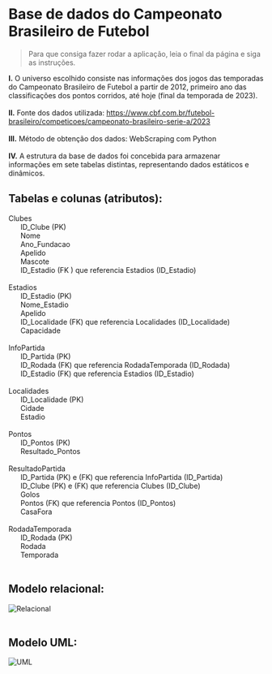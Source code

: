 # Base de dados do Campeonato Brasileiro de Futebol

> Para que consiga fazer rodar a aplicação, leia o final da página e siga as instruções.

**I.**	O universo escolhido consiste nas informações dos jogos das temporadas do Campeonato Brasileiro de Futebol a partir de 2012, primeiro ano das classificações dos pontos corridos, até hoje (final da temporada de 2023). <br><br>
**II.**	Fonte dos dados utilizada:
https://www.cbf.com.br/futebol-brasileiro/competicoes/campeonato-brasileiro-serie-a/2023<br><br>
**III.**	Método de obtenção dos dados: WebScraping com Python<br><br>
**IV.**	A estrutura da base de dados foi concebida para armazenar informações em sete tabelas distintas, representando dados estáticos e dinâmicos.

## Tabelas e colunas (atributos): <br>

Clubes<br>
&nbsp;&nbsp;&nbsp;&nbsp;&nbsp;&nbsp;ID_Clube (PK)<br>
&nbsp;&nbsp;&nbsp;&nbsp;&nbsp;&nbsp;Nome<br>
&nbsp;&nbsp;&nbsp;&nbsp;&nbsp;&nbsp;Ano_Fundacao<br>
&nbsp;&nbsp;&nbsp;&nbsp;&nbsp;&nbsp;Apelido<br>
&nbsp;&nbsp;&nbsp;&nbsp;&nbsp;&nbsp;Mascote<br>
&nbsp;&nbsp;&nbsp;&nbsp;&nbsp;&nbsp;ID_Estadio (FK ) que referencia Estadios (ID_Estadio)<br>
<br>
Estadios<br>
&nbsp;&nbsp;&nbsp;&nbsp;&nbsp;&nbsp;ID_Estadio (PK)<br>
&nbsp;&nbsp;&nbsp;&nbsp;&nbsp;&nbsp;Nome_Estadio<br>
&nbsp;&nbsp;&nbsp;&nbsp;&nbsp;&nbsp;Apelido<br>
&nbsp;&nbsp;&nbsp;&nbsp;&nbsp;&nbsp;ID_Localidade (FK) que referencia Localidades (ID_Localidade)<br>
&nbsp;&nbsp;&nbsp;&nbsp;&nbsp;&nbsp;Capacidade<br>
<br>
InfoPartida<br>
&nbsp;&nbsp;&nbsp;&nbsp;&nbsp;&nbsp;ID_Partida (PK)<br>
&nbsp;&nbsp;&nbsp;&nbsp;&nbsp;&nbsp;ID_Rodada (FK) que referencia RodadaTemporada (ID_Rodada)<br>
&nbsp;&nbsp;&nbsp;&nbsp;&nbsp;&nbsp;ID_Estadio (FK) que referencia Estadios (ID_Estadio)<br>
<br>
Localidades<br>
&nbsp;&nbsp;&nbsp;&nbsp;&nbsp;&nbsp;ID_Localidade (PK)<br>
&nbsp;&nbsp;&nbsp;&nbsp;&nbsp;&nbsp;Cidade<br>
&nbsp;&nbsp;&nbsp;&nbsp;&nbsp;&nbsp;Estadio<br>
<br>
Pontos<br>
&nbsp;&nbsp;&nbsp;&nbsp;&nbsp;&nbsp;ID_Pontos (PK)<br>
&nbsp;&nbsp;&nbsp;&nbsp;&nbsp;&nbsp;Resultado_Pontos<br>
<br>
ResultadoPartida<br>
&nbsp;&nbsp;&nbsp;&nbsp;&nbsp;&nbsp;ID_Partida (PK) e (FK) que referencia InfoPartida (ID_Partida)<br>
&nbsp;&nbsp;&nbsp;&nbsp;&nbsp;&nbsp;ID_Clube (PK) e (FK) que referencia Clubes (ID_Clube)<br>
&nbsp;&nbsp;&nbsp;&nbsp;&nbsp;&nbsp;Golos<br>
&nbsp;&nbsp;&nbsp;&nbsp;&nbsp;&nbsp;Pontos (FK) que referencia Pontos (ID_Pontos)<br>
&nbsp;&nbsp;&nbsp;&nbsp;&nbsp;&nbsp;CasaFora<br>
<br>
RodadaTemporada<br>
&nbsp;&nbsp;&nbsp;&nbsp;&nbsp;&nbsp;ID_Rodada (PK)<br>
&nbsp;&nbsp;&nbsp;&nbsp;&nbsp;&nbsp;Rodada<br>
&nbsp;&nbsp;&nbsp;&nbsp;&nbsp;&nbsp;Temporada
<br><br>
## Modelo relacional:<br>
![Relacional](https://github.com/leonardoalz/BrasileiraoDB/assets/90292319/1685367c-5a99-4e0e-9f4d-00f3cd8cc9f1)
<br><br>
## Modelo UML:<br>
![UML](https://github.com/leonardoalz/BrasileiraoDB/assets/90292319/df2226df-b069-4ac3-852f-9affe1eebc86)
